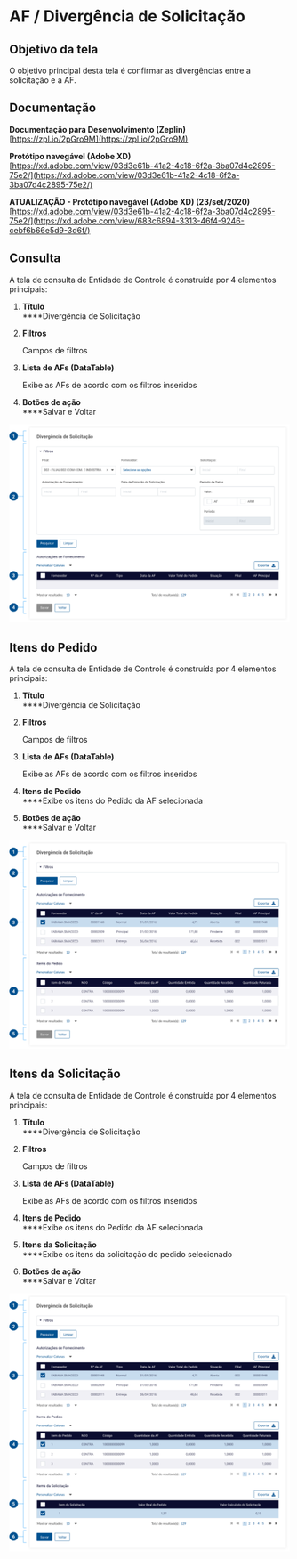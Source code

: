 # AF / Divergência de Solicitação

## Objetivo da tela

O objetivo principal desta tela é confirmar as divergências entre a solicitação e a AF.

## Documentação

**Documentação para Desenvolvimento (Zeplin)**\
[https://zpl.io/2pGro9M](https://zpl.io/2pGro9M)

**Protótipo navegável (Adobe XD)**\
[https://xd.adobe.com/view/03d3e61b-41a2-4c18-6f2a-3ba07d4c2895-75e2/](https://xd.adobe.com/view/03d3e61b-41a2-4c18-6f2a-3ba07d4c2895-75e2/)

**ATUALIZAÇÃO - Protótipo navegável (Adobe XD) (23/set/2020)**\
[https://xd.adobe.com/view/03d3e61b-41a2-4c18-6f2a-3ba07d4c2895-75e2/](https://xd.adobe.com/view/683c6894-3313-46f4-9246-cebf6b66e5d9-3d6f/)

## Consulta

A tela de consulta de Entidade de Controle é construída por 4 elementos principais:

1. **Título**\
   ****Divergência de Solicitação
2.  **Filtros**&#x20;

    Campos de filtros
3.  **Lista de AFs (DataTable)**

    Exibe as AFs de acordo com os filtros inseridos
4. **Botões de ação**\
   ****Salvar e Voltar

![](<../../.gitbook/assets/image (745).png>)

## Itens do Pedido

A tela de consulta de Entidade de Controle é construída por 4 elementos principais:

1. **Título**\
   ****Divergência de Solicitação
2.  **Filtros**&#x20;

    Campos de filtros
3.  **Lista de AFs (DataTable)**

    Exibe as AFs de acordo com os filtros inseridos
4. **Itens de Pedido**\
   ****Exibe os itens do Pedido da AF selecionada
5. **Botões de ação**\
   ****Salvar e Voltar

![](<../../.gitbook/assets/image (807).png>)

## Itens da Solicitação

A tela de consulta de Entidade de Controle é construída por 4 elementos principais:

1. **Título**\
   ****Divergência de Solicitação
2.  **Filtros**&#x20;

    Campos de filtros
3.  **Lista de AFs (DataTable)**

    Exibe as AFs de acordo com os filtros inseridos
4. **Itens de Pedido**\
   ****Exibe os itens do Pedido da AF selecionada
5. **Itens da Solicitação**\
   ****Exibe os itens da solicitação do pedido selecionado
6. **Botões de ação**\
   ****Salvar e Voltar

![](<../../.gitbook/assets/image (950).png>)
